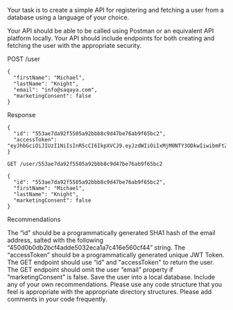 Your task is to create a simple API for registering and fetching a user from a database using a language of your choice.



Your API should be able to be called using Postman or an equivalent API platform locally. 
Your API should include endpoints for both creating and fetching the user with the appropriate security.


POST /user

```
{
  "firstName": "Michael",
  "lastName": "Knight",
  "email": "info@saqaya.com",
  "marketingConsent": false
}
```

Response


```
{
  "id": "553ae7da92f5505a92bbb8c9d47be76ab9f65bc2",
  "accessToken": "eyJhbGciOiJIUzI1NiIsInR5cCI6IkpXVCJ9.eyJzdWIiOiIxMjM0NTY3ODkwIiwibmFtZSI6IkpvaG4gRG9lIiwiaWF0IjoxNTE2MjM5MDIyfQ.SflKxwRJSMeKKF2QT4fwpMeJf36POk6yJV_adQssw5c"
}
```

```
GET /user/553ae7da92f5505a92bbb8c9d47be76ab9f65bc2
```

```
{
  "id": "553ae7da92f5505a92bbb8c9d47be76ab9f65bc2",
  "firstName": "Michael",
  "lastName": "Knight",
  "marketingConsent": false
}
```

Recommendations


The “id” should be a programmatically generated SHA1 hash of the email address, salted with the following “450d0b0db2bcf4adde5032eca1a7c416e560cf44” string. 
The “accessToken” should be a programmatically generated unique JWT Token.
The GET endpoint should use “id” and "accessToken" to return the user.
The GET endpoint should omit the user “email” property if “marketingConsent” is false.
Save the user into a local database.
Include any of your own recommendations.
Please use any code structure that you feel is appropriate with the appropriate directory structures.
Please add comments in your code frequently.
